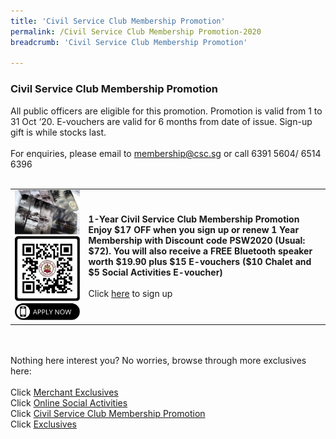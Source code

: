 ```yaml
---
title: 'Civil Service Club Membership Promotion'
permalink: /Civil Service Club Membership Promotion-2020
breadcrumb: 'Civil Service Club Membership Promotion'

---
```


### Civil Service Club Membership Promotion <br>
All public officers are eligible for this promotion. Promotion is valid from 1 to 31 Oct ‘20. 
 E-vouchers are valid for 6 months from date of issue. Sign-up gift is while stocks last.<br>
<br>
For enquiries, please email to <a href="mailto:membership@csc.sg">membership@csc.sg</a> or call 6391 5604/ 6514 6396<br>
<br>
<table>
  <tr>
  <td>
   <img src="/images/csclubcard.png">
      <img src="/images/qrcodemembership.png">
    </td>
    <td>
      <b>1-Year Civil Service Club Membership Promotion 
Enjoy $17 OFF when you sign up or renew 1 Year Membership with Discount code PSW2020 (Usual: $72). 
You will also receive a FREE Bluetooth speaker worth $19.90 plus $15 E-vouchers ($10 Chalet and $5 Social Activities E-voucher)
</b><br>
      <br>
      Click <a href="https://gateway.csc.sg/webclub/membership/clubnewsignup.tbred?webpage=newsignupinfo">here</a> to sign up<br>
    </td>
  </tr>
  </table>

<br>
<br>
Nothing here interest you? No worries, browse through more exclusives here: <br>
<br>
Click <a href="https://publicserviceweek.gov.sg/merchant-exclusives-2020">Merchant Exclusives</a><br>
Click <a href="https://publicserviceweek.gov.sg/online-social-activities-2020">Online Social Activities</a><br>
Click <a href="https://publicserviceweek.gov.sg/civil%20service%20club%20membership%20promotion-2020">Civil Service Club Membership Promotion</a><br>
Click <a href="https://publicserviceweek.gov.sg/exclusives-2020">Exclusives</a><br>

 
  
